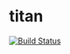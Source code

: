 titan
=====
[![Build Status](https://travis-ci.org/mengke/titan.svg?branch=master)](https://travis-ci.org/mengke/titan)
